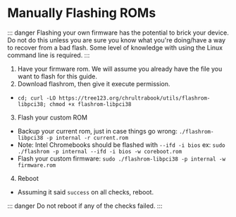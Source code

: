 # Manually Flashing ROMs

::: danger
Flashing your own firmware has the potential to brick your device. Do not do this unless you are sure you know what you're doing/have a way to recover from a bad flash. Some level of knowledge with using the Linux command line is required.
:::

1. Have your firmware rom. We will assume you already have the file you want to flash for this guide.
2. Download flashrom, then give it execute permission.
  * `cd; curl -LO https://tree123.org/chrultrabook/utils/flashrom-libpci38; chmod +x flashrom-libpci38`
3. Flash your custom ROM
  * Backup your current rom, just in case things go wrong: `./flashrom-libpci38 -p internal -r current.rom`
  * Note: Intel Chromebooks should be flashed with `--ifd -i bios` ex: `sudo ./flashrom -p internal --ifd -i bios -w coreboot.rom`
  * Flash your custom firmware: `sudo ./flashrom-libpci38 -p internal -w firmware.rom`
4. Reboot
  * Assuming it said `success` on all checks, reboot.

::: danger
Do not reboot if any of the checks failed. 
:::
